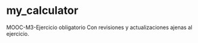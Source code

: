 # my_calculator
 MOOC-M3-Ejercicio obligatorio
 Con revisiones y actualizaciones ajenas al ejercicio.
